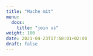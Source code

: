 ```yaml
---
title: "Mache mit"
menu:
  docs:
    title: "join us"
weight: 100
date: 2021-04-23T17:50:01+02:00
draft: false
---
```


